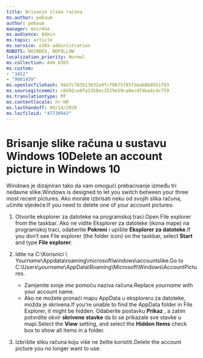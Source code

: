 ```yaml
---
title: Brisanje slike računa
ms.author: pebaum
author: pebaum
manager: mnirkhe
ms.audience: Admin
ms.topic: article
ms.service: o365-administration
ROBOTS: NOINDEX, NOFOLLOW
localization_priority: Normal
ms.collection: Adm_O365
ms.custom:
- "3452"
- "9001439"
ms.openlocfilehash: 94d7c783b13632e9fcf0875785fdeab8b8951f93
ms.sourcegitcommit: c6692ce0fa1358ec3529e59ca0ecdfdea4cdc759
ms.translationtype: MT
ms.contentlocale: hr-HR
ms.lasthandoff: 09/14/2020
ms.locfileid: "47730943"
---
```

# <a name="delete-an-account-picture-in-windows-10"></a><span data-ttu-id="418b2-102">Brisanje slike računa u sustavu Windows 10</span><span class="sxs-lookup"><span data-stu-id="418b2-102">Delete an account picture in Windows 10</span></span>

<span data-ttu-id="418b2-103">Windows je dizajniran tako da vam omogući prebacivanje između tri nedavne slike.</span><span class="sxs-lookup"><span data-stu-id="418b2-103">Windows is designed to let you switch between your three most recent pictures.</span></span> <span data-ttu-id="418b2-104">Ako morate izbrisati neku od svojih slika računa, učinite sljedeće:</span><span class="sxs-lookup"><span data-stu-id="418b2-104">If you need to delete one of your account pictures:</span></span>

1. <span data-ttu-id="418b2-105">Otvorite eksplorer za datoteke na programskoj traci.</span><span class="sxs-lookup"><span data-stu-id="418b2-105">Open File explorer from the taskbar.</span></span> <span data-ttu-id="418b2-106">Ako ne vidite Eksplorer za datoteke (ikona mape) na programskoj traci, odaberite **Pokreni** i upišite **Eksplorer za datoteke**.</span><span class="sxs-lookup"><span data-stu-id="418b2-106">If you don’t see File explorer (the folder icon) on the taskbar, select **Start** and type **File explorer**.</span></span>

2. <span data-ttu-id="418b2-107">Idite na C:\Korisnici \\ *Yourname*\Appdata\roaming\microsoft\windows\accountslike.</span><span class="sxs-lookup"><span data-stu-id="418b2-107">Go to C:\Users\\*yourname*\AppData\Roaming\Microsoft\Windows\AccountPictures.</span></span> 
    - <span data-ttu-id="418b2-108">Zamjenite svoje *ime* pomoću naziva računa.</span><span class="sxs-lookup"><span data-stu-id="418b2-108">Replace *yourname* with your account name.</span></span>
    - <span data-ttu-id="418b2-109">Ako ne možete pronaći mapu AppData u eksploreru za datoteke, možda je skrivena.</span><span class="sxs-lookup"><span data-stu-id="418b2-109">If you’re unable to find the AppData folder in File Explorer, it might be hidden.</span></span> <span data-ttu-id="418b2-110">Odaberite postavku **Prikaz** , a zatim potvrdite okvir **skrivene stavke** da bi se prikazale sve stavke u mapi.</span><span class="sxs-lookup"><span data-stu-id="418b2-110">Select the **View** setting, and select the **Hidden Items** check box to show all items in a folder.</span></span>

3. <span data-ttu-id="418b2-111">Izbrišite sliku računa koju više ne želite koristiti.</span><span class="sxs-lookup"><span data-stu-id="418b2-111">Delete the account picture you no longer want to use.</span></span>
 
 
